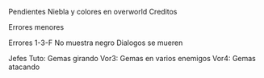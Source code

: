 
Pendientes
Niebla y colores en overworld
Creditos

Errores menores

Errores
1-3-F No muestra negro
Dialogos se mueren

Jefes
Tuto: Gemas girando
Vor3: Gemas en varios enemigos
Vor4: Gemas atacando